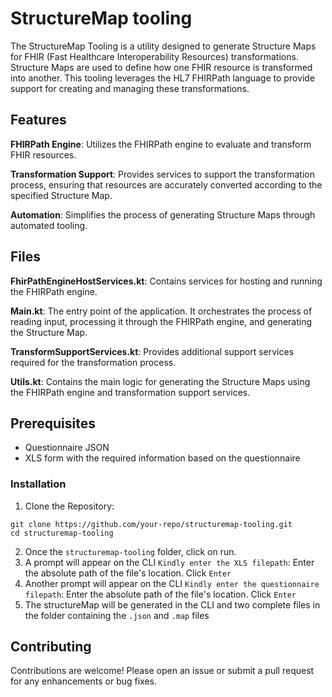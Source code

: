 # StructureMap tooling

The StructureMap Tooling is a utility designed to generate Structure Maps for FHIR (Fast Healthcare Interoperability Resources) transformations. Structure Maps are used to define how one FHIR resource is transformed into another. This tooling leverages the HL7 FHIRPath language to provide support for creating and managing these transformations.

## Features
**FHIRPath Engine**: Utilizes the FHIRPath engine to evaluate and transform FHIR resources.

**Transformation Support**: Provides services to support the transformation process, ensuring that resources are accurately converted according to the specified Structure Map.

**Automation**: Simplifies the process of generating Structure Maps through automated tooling.

## Files
**FhirPathEngineHostServices.kt**: Contains services for hosting and running the FHIRPath engine.

**Main.kt**: The entry point of the application. It orchestrates the process of reading input, processing it through the FHIRPath engine, and generating the Structure Map.

**TransformSupportServices.kt**: Provides additional support services required for the transformation process.

**Utils.kt**: Contains the main logic for generating the Structure Maps using the FHIRPath engine and transformation support services.

## Prerequisites
- Questionnaire JSON
- XLS form with the required information based on the questionnaire
### Installation
1. Clone the Repository:

```console
git clone https://github.com/your-repo/structuremap-tooling.git
cd structuremap-tooling
```
2. Once the `structuremap-tooling` folder, click on run.
3. A prompt will appear on the CLI `Kindly enter the XLS filepath`: Enter the absolute path of the file's location. Click `Enter`
4. Another prompt will appear on the CLI `Kindly enter the questionnaire filepath`: Enter the absolute path of the file's location. Click `Enter`
5. The structureMap will be generated in the CLI and two complete files in the folder containing the `.json` and `.map` files

## Contributing
Contributions are welcome! Please open an issue or submit a pull request for any enhancements or bug fixes.